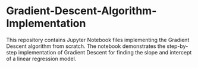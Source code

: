 # Gradient-Descent-Algorithm-Implementation
This repository contains Jupyter Notebook files implementing the Gradient Descent algorithm from scratch. The notebook demonstrates the step-by-step implementation of Gradient Descent for finding the slope and intercept of a linear regression model.
